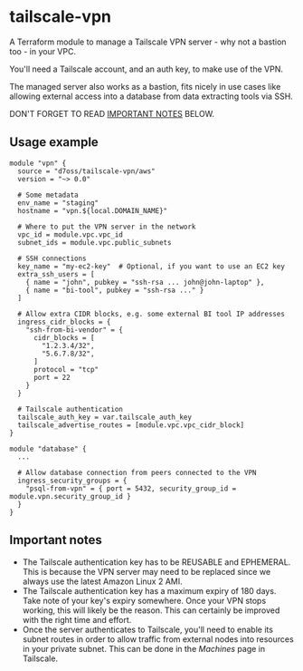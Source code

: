 # tailscale-vpn

A Terraform module to manage a Tailscale VPN server - why not a bastion too -
in your VPC.

You'll need a Tailscale account, and an auth key, to make use of the VPN.

The managed server also works as a bastion, fits nicely in use cases like
allowing external access into a database from data extracting tools via SSH.

DON'T FORGET TO READ [IMPORTANT NOTES](#important-notes) BELOW.


## Usage example

```hcl
module "vpn" {
  source = "d7oss/tailscale-vpn/aws"
  version = "~> 0.0"
  
  # Some metadata
  env_name = "staging"
  hostname = "vpn.${local.DOMAIN_NAME}"

  # Where to put the VPN server in the network
  vpc_id = module.vpc.vpc_id
  subnet_ids = module.vpc.public_subnets

  # SSH connections
  key_name = "my-ec2-key"  # Optional, if you want to use an EC2 key
  extra_ssh_users = [
    { name = "john", pubkey = "ssh-rsa ... john@john-laptop" },
    { name = "bi-tool", pubkey = "ssh-rsa ..." }
  ]

  # Allow extra CIDR blocks, e.g. some external BI tool IP addresses
  ingress_cidr_blocks = {
    "ssh-from-bi-vendor" = {
      cidr_blocks = [
        "1.2.3.4/32",
        "5.6.7.8/32",
      ]
      protocol = "tcp"
      port = 22
    }
  }

  # Tailscale authentication
  tailscale_auth_key = var.tailscale_auth_key
  tailscale_advertise_routes = [module.vpc.vpc_cidr_block]
}

module "database" {
  ...

  # Allow database connection from peers connected to the VPN
  ingress_security_groups = {
    "psql-from-vpn" = { port = 5432, security_group_id = module.vpn.security_group_id }
  }
}
```


## Important notes

- The Tailscale authentication key has to be REUSABLE and EPHEMERAL. This is
  because the VPN server may need to be replaced since we always use the latest
  Amazon Linux 2 AMI.
- The Tailscale authentication key has a maximum expiry of 180 days. Take note
  of your key's expiry somewhere. Once your VPN stops working, this will likely
  be the reason. This can certainly be improved with the right time and effort.
- Once the server authenticates to Tailscale, you'll need to enable its subnet
  routes in order to allow traffic from external nodes into resources in your
  private subnet. This can be done in the _Machines_ page in Tailscale.
